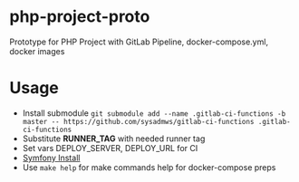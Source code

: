 # php-project-proto
Prototype for PHP Project with GitLab Pipeline, docker-compose.yml, docker images

# Usage
- Install submodule `git submodule add --name .gitlab-ci-functions -b master -- https://github.com/sysadmws/gitlab-ci-functions .gitlab-ci-functions`
- Substitute __RUNNER_TAG__ with needed runner tag
- Set vars DEPLOY_SERVER, DEPLOY_URL for CI
- [Symfony Install](https://symfony.com/download)  
- Use `make help` for make commands help for docker-compose preps

